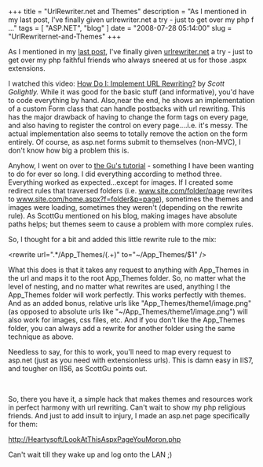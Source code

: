 
+++
title = "UrlRewriter.net and Themes"
description = "As I mentioned in my last post, I've finally given urlrewriter.net a try - just to get over my php f ..."
tags = [ "ASP.NET", "blog" ]
date = "2008-07-28 05:14:00"
slug = "UrlRewriternet-and-Themes"
+++
<p>As I mentioned in my <a href="http://weblogs.asp.net/ashicmahtab/archive/2008/07/28/kaspersky-and-banner-s.aspx">last post</a>, I've finally given <a href="http://urlrewriter.net/">urlrewriter.net</a> a try - just to get over my php faithful friends who always sneered at us for those .aspx extensions.</p>
<p>I watched this video: <a href="http://www.asp.net/learn/videos/video-154.aspx">How Do I: Implement URL Rewriting?</a> by <em>Scott Golightly.</em> While it was good for the basic stuff (and informative), you'd have to code everything by hand. Also,near the end, he shows an implementation of a custom Form class that can handle postbacks with url rewriting. This has the major drawback of having to change the form tags on every page, and also having to register the control on every page....i.e. it's messy. The actual implementation also seems to totally remove the action on the form entirely. Of course, as asp.net forms submit to themselves (non-MVC), I don't know how big a problem this is.</p>
<p>Anyhow, I went on over to <a href="http://weblogs.asp.net/scottgu/archive/2007/02/26/tip-trick-url-rewriting-with-asp-net.aspx">the Gu's tutorial</a> - something I have been wanting to do for ever so long. I did everything according to method three. Everything worked as expected...except for images. If I created some redirect rules that traversed folders (i.e. <a href="http://www.site.com/folder/page">www.site.com/folder/page</a> rewrites to <a href="http://www.site.com/home.aspx?f=folder&amp;p=page">www.site.com/home.aspx?f=folder&amp;p=page</a>), sometimes the themes and images were loading, sometimes they weren't (depending on the rewrite rule). As ScottGu mentioned on his blog, making images have absolute paths helps; but themes seem to cause a problem with more complex rules.</p>
<p>So, I thought for a bit and added this little rewrite rule to the mix:</p>
<p>&lt;rewrite url=".*/App_Themes/(.+)" to="~/App_Themes/$1" /&gt;</p>
<p>What this does is that it takes any request to anything with App_Themes in the url and maps it to the root App_Themes folder. So, no matter what the level of nesting, and no matter what rewrites are used, anything I the App_Themes folder will work perfectly. This works perfectly with themes. And as an added bonus, relative urls like "App_Themes/theme1/image.png" (as opposed to absolute urls like "~/App_Themes/theme1/image.png") will also work for images, css files, etc. And if you don't like the App_Themes folder, you can always add a rewrite for another folder using the same technique as above.</p>
<p>Needless to say, for this to work, you'll need to map every request to asp.net (just as you need with extensionless urls). This is damn easy in IIS7, and tougher on IIS6, as ScottGu points out.</p>
<p>&nbsp;</p>
<p>So, there you have it, a simple hack that makes themes and resources work in perfect harmony with url rewriting. Can't wait to show my php religious friends. And just to add insult to injury, I made an asp.net page specifically for them:</p>
<p><a href="http://heartysoft/LookAtThisAspxPageYouMoron.php">http://Heartysoft/LookAtThisAspxPageYouMoron.php</a></p>
<p>Can't wait till they wake up and log onto the LAN ;)</p>
        
